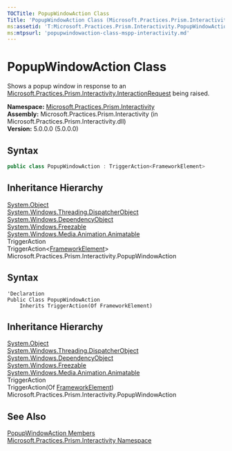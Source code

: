```yaml
---
TOCTitle: PopupWindowAction Class
Title: 'PopupWindowAction Class (Microsoft.Practices.Prism.Interactivity)'
ms:assetid: 'T:Microsoft.Practices.Prism.Interactivity.PopupWindowAction'
ms:mtpsurl: 'popupwindowaction-class-mspp-interactivity.md'
---
```


# PopupWindowAction Class

Shows a popup window in response to an [Microsoft.Practices.Prism.Interactivity.InteractionRequest](/patterns-practices/reference/mspp-interactivity-interactionrequest-namespace) being raised.

**Namespace:** [Microsoft.Practices.Prism.Interactivity](/patterns-practices/reference/mspp-interactivity-namespace)  
**Assembly:** Microsoft.Practices.Prism.Interactivity (in Microsoft.Practices.Prism.Interactivity.dll)  
**Version:** 5.0.0.0 (5.0.0.0)

## Syntax

```C#  
public class PopupWindowAction : TriggerAction<FrameworkElement>
```

## Inheritance Hierarchy

[System.Object](http://msdn2.microsoft.com/en-us/library/e5kfa45b)  
[System.Windows.Threading.DispatcherObject](http://msdn.microsoft.com/en-us/library/ms615925)  
[System.Windows.DependencyObject](http://msdn.microsoft.com/en-us/library/ms589309)  
[System.Windows.Freezable](http://msdn.microsoft.com/en-us/library/ms602734)  
[System.Windows.Media.Animation.Animatable](http://msdn.microsoft.com/en-us/library/ms618388)  
TriggerAction  
TriggerAction&lt;[FrameworkElement](http://msdn.microsoft.com/en-us/library/ms602714)&gt;  
Microsoft.Practices.Prism.Interactivity.PopupWindowAction

## Syntax

```VB  
'Declaration
Public Class PopupWindowAction
	Inherits TriggerAction(Of FrameworkElement)
```

## Inheritance Hierarchy

[System.Object](http://msdn2.microsoft.com/en-us/library/e5kfa45b)  
[System.Windows.Threading.DispatcherObject](http://msdn.microsoft.com/en-us/library/ms615925)  
[System.Windows.DependencyObject](http://msdn.microsoft.com/en-us/library/ms589309)  
[System.Windows.Freezable](http://msdn.microsoft.com/en-us/library/ms602734)  
[System.Windows.Media.Animation.Animatable](http://msdn.microsoft.com/en-us/library/ms618388)  
TriggerAction  
TriggerAction(Of [FrameworkElement](http://msdn.microsoft.com/en-us/library/ms602714))  
Microsoft.Practices.Prism.Interactivity.PopupWindowAction

## See Also

[PopupWindowAction Members](popupwindowaction-members-mspp-interactivity.md)  
[Microsoft.Practices.Prism.Interactivity Namespace](/patterns-practices/reference/mspp-interactivity-namespace)